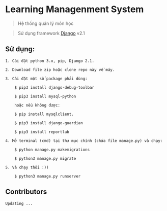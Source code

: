 # Learning Managenment System

> Hệ thống quản lý môn học 

> Sử dụng framework [Django] v2.1


## Sử dụng:
    1. Cài đặt python 3.x, pip, Django 2.1.
    
    2. Download file zip hoặc clone repo này về máy.
    
    3. Cài đặt một số package phải dùng:
        
        $ pip3 install django-debug-toolbar
        
        $ pip3 install mysql-python
        
        hoặc nếu không được: 
        
        $ pip install mysqlclient.
        
        $ pip3 install django-guardian
        
        $ pip3 install reportlab

    4. Mở terminal (cmd) tại thư mục chính (chứa file manage.py) và chạy:
        
        $ python manage.py makemigrations
        
        $ python3 manage.py migrate
        
    5. Và chạy thôi :)) 
        
        $ python3 manage.py runserver
        
## Contributors
    Updating ...
    

[Django]: <https://docs.djangoproject.com/en/2.1/>